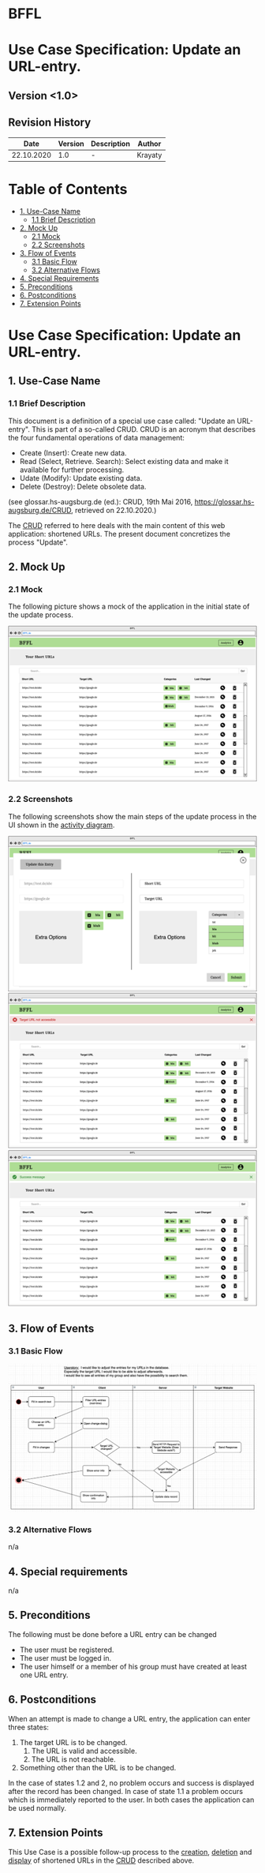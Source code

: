 # BFFL
# Use Case Specification: Update an URL-entry.

## Version <1.0>

Revision History
----

|    Date    | Version | Description | Author |
|------------|---------|-------------|--------|
| 22.10.2020 |   1.0   |  -  | Krayaty |

# Table of Contents

- [1. Use-Case Name](#1-Use-Case-Name)
  * [1.1 Brief Description](#11-Brief-Description)
- [2. Mock Up](#2-Mock-Up)
  * [2.1 Mock](#21-Mock)
  * [2.2 Screenshots](#22-Screenshots)
- [3. Flow of Events](#3-Flow-of-Events)
  * [3.1 Basic Flow](#31-Basic-Flow)
  * [3.2 Alternative Flows](#32-Alternative-Flows)
- [4. Special Requirements](#4-special-requirements)
- [5. Preconditions](#5-Preconditions)
- [6. Postconditions](#6-Postconditions)
- [7. Extension Points](#7-Extension-Points)
  
# Use Case Specification: Update an URL-entry.
  
## 1. Use-Case Name  
### 1.1 Brief Description
This document is a definition of a special use case called: "Update an URL-entry".
This is part of a so-called CRUD. CRUD is an acronym that describes the four fundamental operations of data management:
- Create (Insert): Create new data.
- Read (Select, Retrieve. Search): Select existing data and make it available for further processing.
- Udate (Modify): Update existing data.
- Delete (Destroy): Delete obsolete data.

(see glossar.hs-augsburg.de (ed.): CRUD, 19th Mai 2016, https://glossar.hs-augsburg.de/CRUD, retrieved on 22.10.2020.)

The [CRUD](CRUD.md) referred to here deals with the main content of this web application: shortened URLs.
The present document concretizes the process "Update".
 
 
## 2. Mock Up
### 2.1 Mock
The following picture shows a mock of the application in the initial state of the update process.

![Basic Flow](res/UC_Update-Link_Mock1_23Okt2020.png)
  
### 2.2 Screenshots
The following screenshots show the main steps of the update process in the UI shown in the [activity diagram](#31-Basic-Flow).

![Basic Flow](res/UC_Update-Link_Mock2_23Okt2020.png) 
![Basic Flow](res/UC_Update-Link_Mock3_23Okt2020.png)
![Basic Flow](res/UC_Update-Link_Mock4_23Okt2020.png)
 
 
## 3. Flow of Events
### 3.1 Basic Flow
![Basic Flow](res/UC_Update_22Okt2020.png)
  
### 3.2 Alternative Flows
n/a
  
  
## 4. Special requirements
n/a

 
## 5. Preconditions
The following must be done before a URL entry can be changed
- The user must be registered. 
- The user must be logged in.
- The user himself or a member of his group must have created at least one URL entry.
  
  
## 6. Postconditions
When an attempt is made to change a URL entry, the application can enter three states: 
1. The target URL is to be changed.
    1. The URL is valid and accessible.
    2. The URL is not reachable.
2. Something other than the URL is to be changed.

In the case of states 1.2 and 2, no problem occurs and success is displayed after the record has been changed.
In case of state 1.1 a problem occurs which is immediately reported to the user.
In both cases the application can be used normally.
  
  
## 7. Extension Points
This Use Case is a possible follow-up process to the [creation](../../README.md), [deletion](../../README.md) and [display](../../README.md) of shortened URLs in the [CRUD](../../README.md) described above.
